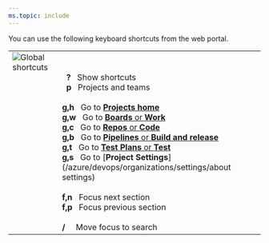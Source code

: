 ```yaml
---
ms.topic: include
---
```



<a id="global-shortcuts"></a>

You can use the following keyboard shortcuts from the web portal.

<table>
<tbody valign="top">
<tr>
<td><img src="/azure/devops/includes/keyboard-shortcuts/media/global-shortcuts.png" alt="Global shortcuts"/></td>
<td>
<br/>
<br/>
&nbsp;&nbsp;<strong>?</strong>&nbsp;&nbsp;&nbsp;Show shortcuts<br/>
&nbsp;&nbsp;<strong>p</strong>&nbsp;&nbsp;&nbsp;Projects and teams<br/>
<br/>
<strong>g,h</strong>&nbsp;&nbsp;&nbsp;Go to <a href="/azure/devops/project/navigation/go-to-project-repo" data-raw-source="[**Projects home**](/azure/devops/project/navigation/go-to-project-repo)"><strong>Projects home</strong></a><br/>
<strong>g,w</strong>&nbsp;&nbsp;&nbsp;Go to <a href="/azure/devops/boards/get-started/what-is-azure-boards" data-raw-source="[**Boards** or **Work**](/azure/devops/boards/get-started/what-is-azure-boards)"><strong>Boards</strong> or <strong>Work</strong></a><br/>
<strong>g,c</strong>&nbsp;&nbsp;&nbsp;Go to <a href="/azure/devops/repos/git/overview" data-raw-source="[**Repos** or **Code**](/azure/devops/repos/git/overview)"><strong>Repos</strong> or <strong>Code</strong></a><br/>
<strong>g,b</strong>&nbsp;&nbsp;&nbsp;Go to <a href="/azure/devops/pipelines/overview" data-raw-source="[**Pipelines** or **Build and release**](/azure/devops/pipelines/overview)"><strong>Pipelines</strong> or <strong>Build and release</strong></a><br/>
<strong>g,t</strong>&nbsp;&nbsp;&nbsp;Go to <a href="/azure/devops/test/index" data-raw-source="[**Test Plans** or **Test**](/azure/devops/test/index)"><strong>Test Plans</strong> or <strong>Test</strong></a><br/>
<strong>g,s</strong>&nbsp;&nbsp;&nbsp;Go to [<strong>Project Settings</strong>](/azure/devops/organizations/settings/about settings)<br/>

<br/>
<strong>f,n</strong>&nbsp;&nbsp;&nbsp;Focus next section<br/>
<strong>f,p</strong>&nbsp;&nbsp;&nbsp;Focus previous section<br/>
<br/>
<strong>/</strong>&nbsp;&nbsp;&nbsp;&nbsp;&nbsp;Move focus to search<br/>
</td>
</tr>
</tbody>
</table>
 